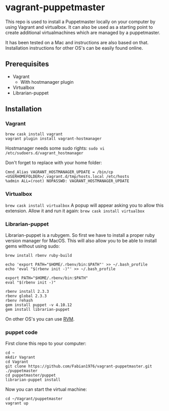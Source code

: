 # vagrant-puppetmaster

This repo is used to install a Puppetmaster locally on your computer by using Vagrant and virtualbox.
It can also be used as a starting point to create additional virtualmachines which are managed by a puppetmaster.

It has been tested on a Mac and instructions are also based on that. Installation instructions for other OS's can be easily found online.

## Prerequisites
* Vagrant
  * With hostmanager plugin
* Virtualbox
* Librarian-puppet

## Installation

### Vagrant
```
brew cask install vagrant
vagrant plugin install vagrant-hostmanager
```
Hostmanager needs some sudo rights:
`sudo vi /etc/sudoers.d/vagrant_hostmanager`

Don't forget to replace <USERHOMEFOLDER> with your home folder:
```
Cmnd_Alias VAGRANT_HOSTMANAGER_UPDATE = /bin/cp <USERHOMEFOLDER>/.vagrant.d/tmp/hosts.local /etc/hosts
%admin ALL=(root) NOPASSWD: VAGRANT_HOSTMANAGER_UPDATE
```

### Virtualbox
`brew cask install virtualbox`
A popup will appear asking you to allow this extension. Allow it and run it again:
`brew cask install virtualbox`

### Librarian-puppet
Librarian-puppet is a rubygem. So first we have to install a proper ruby version manager for MacOS. This will also allow you to be able to install gems without using sudo:
```
brew install rbenv ruby-build

echo 'export PATH="$HOME/.rbenv/bin:$PATH"' >> ~/.bash_profile
echo 'eval "$(rbenv init -)"' >> ~/.bash_profile

export PATH="$HOME/.rbenv/bin:$PATH"
eval "$(rbenv init -)"

rbenv install 2.3.3
rbenv global 2.3.3
rbenv rehash
gem install puppet -v 4.10.12
gem install librarian-puppet
```
On other OS's you can use [RVM](https://rvm.io/rvm/install).

### puppet code
First clone this repo to your computer:
```
cd ~
mkdir Vagrant
cd Vagrant
git clone https://github.com/Fabian1976/vagrant-puppetmaster.git ./puppetmaster
cd puppetmaster/puppet
librarian-puppet install
```
Now you can start the virtual machine:
```
cd ~/Vagrant/puppetmaster
vagrant up
```
